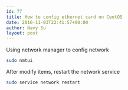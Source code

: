 ```yaml
---
id: 77
title: How to config ethernet card on CentOS
date: 2016-11-03T22:41:57+00:00
author: Navy Su
layout: post
---
```

Using network manager to config network

~~~bash
sudo nmtui
~~~

After modify items, restart the network service

~~~bash
sudo service network restart

~~~